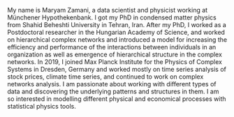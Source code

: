 My name is Maryam Zamani, a data scientist and physicist working at Münchener Hypothekenbank. 
I got my PhD in condensed matter physics from Shahid Beheshti University in Tehran, Iran. 
After my PhD, I worked as a Postdoctoral researcher in the Hungarian Academy of Science, and worked on hierarchical complex networks and introduced a model for increasing the efficiency and performance of the interactions between individuals in an organization as well as emergence of hierarchical structure in the complex networks. 
In 2019, I joined Max Planck Institute for the Physics of Complex Systems in Dresden, Germany and worked mostly on time series analysis of stock prices, climate time series, and continued to work on complex networks analysis. 
I am passionate about working with different types of data and discovering the underlying patterns and structures in them. 
I am so interested in modelling different physical and economical processes with statistical physics tools. 
